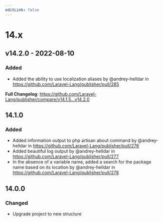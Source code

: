 ```yaml
---
editLink: false
---
```


# 14.x

## v14.2.0 - 2022-08-10

### Added

- Added the ability to use localization aliases by @andrey-helldar in https://github.com/Laravel-Lang/publisher/pull/285

**Full Changelog**: https://github.com/Laravel-Lang/publisher/compare/v14.1.5...v14.2.0

## 14.1.0

### Added

- Added information output to php artisan about command by @andrey-helldar in https://github.com/Laravel-Lang/publisher/pull/276
- Added beautiful log output by @andrey-helldar in https://github.com/Laravel-Lang/publisher/pull/277
- In the absence of a variable name, added a search for the package name based on its location by @andrey-helldar in https://github.com/Laravel-Lang/publisher/pull/278

## 14.0.0

### Changed

- Upgrade project to new structure
